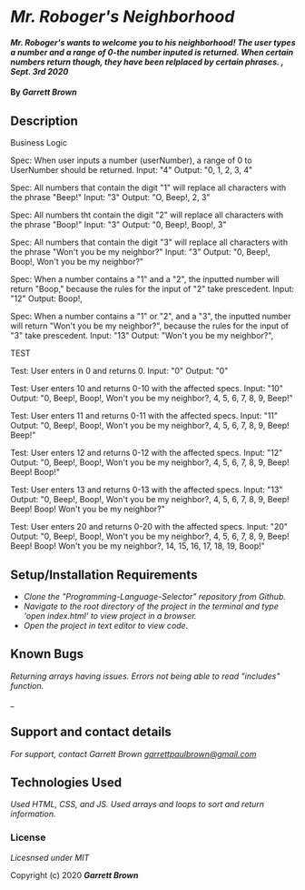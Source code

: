 # _Mr. Roboger's Neighborhood_

#### _Mr. Roboger's wants to welcome you to his neighborhood! The user types a number and a range of 0-the number inputed is returned. When certain numbers return though, they have been relplaced by certain phrases. , Sept. 3rd 2020_

#### By _**Garrett Brown**_

## Description

Business Logic

Spec: When user inputs a number (userNumber), a range of 0 to UserNumber should be returned.
Input: "4"
Output: "0, 1, 2, 3, 4"

Spec: All numbers that contain the digit "1" will replace all characters with the phrase "Beep!"
Input: "3"
Output: "O, Beep!, 2, 3"

Spec: All numbers tht contain the digit "2" will replace all characters with the phrase "Boop!"
Input: "3"
Output: "0, Beep!, Boop!, 3"

Spec: All numbers that contain the digit "3" will replace all characters with the phrase "Won't you be my neighbor?"
Input: "3"
Output: "0, Beep!, Boop!, Won't you be my neighbor?"

Spec: When a number contains a "1" and a "2", the inputted number will return "Boop," because the rules for the input of "2" take prescedent.
Input: "12"
Output: Boop!,

Spec: When a number contains a "1" or "2", and a "3", the inputted number will return "Won't you be my neighbor?", because the rules for the input of "3" take prescedent.
Input: "13"
Output: "Won't you be my neighbor?",

TEST

Test: User enters in 0 and returns 0.
Input: "0"
Output: "0"

Test: User enters 10 and returns 0-10 with the affected specs.
Input: "10"
Output: "0, Beep!, Boop!, Won't you be my neighbor?, 4, 5, 6, 7, 8, 9, Beep!"

Test: User enters 11 and returns 0-11 with the affected specs.
Input: "11"
Output: "0, Beep!, Boop!, Won't you be my neighbor?, 4, 5, 6, 7, 8, 9, Beep! Beep!"

Test: User enters 12 and returns 0-12 with the affected specs.
Input: "12"
Output: "0, Beep!, Boop!, Won't you be my neighbor?, 4, 5, 6, 7, 8, 9, Beep! Beep! Boop!"

Test: User enters 13 and returns 0-13 with the affected specs.
Input: "13"
Output: "0, Beep!, Boop!, Won't you be my neighbor?, 4, 5, 6, 7, 8, 9, Beep! Beep! Boop! Won't you be my neighbor?"

Test: User enters 20 and returns 0-20 with the affected specs.
Input: "20"
Output: "0, Beep!, Boop!, Won't you be my neighbor?, 4, 5, 6, 7, 8, 9, Beep! Beep! Boop! Won't you be my neighbor?, 14, 15, 16, 17, 18, 19, Boop!"

## Setup/Installation Requirements

* _Clone the "Programming-Language-Selector" repository from Github._
* _Navigate to the root directory of the project in the terminal and type 'open index.html' to view project in a browser._
* _Open the project in text editor to view code._



## Known Bugs

_Returning arrays having issues. Errors not being able to read "includes" function._

_

## Support and contact details

_For support, contact Garrett Brown <garrettpaulbrown@gmail.com>_

## Technologies Used

_Used HTML, CSS, and JS. Used arrays and loops to sort and return information._

### License

*Licesnsed under MIT*

Copyright (c) 2020 **_Garrett Brown_**
